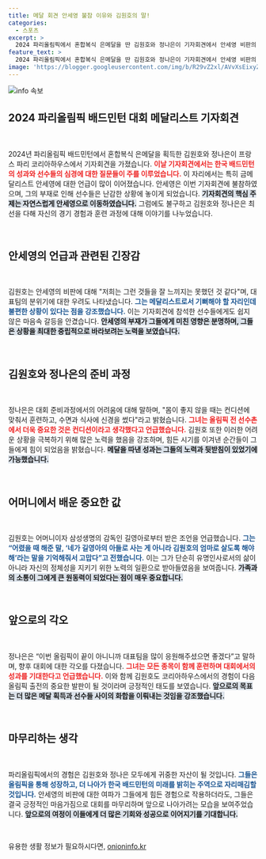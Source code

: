 ```yaml
---
title: 메달 회견 안세영 불참 이유와 김원호의 말!
categories:
  - 스포츠
excerpt: >
  2024 파리올림픽에서 혼합복식 은메달을 딴 김원호와 정나은이 기자회견에서 안세영 비판의 후폭풍에 휘말려 난항을 겪었다. 메달의 기쁨 대신, 팀 분위기에 대한 우려가 가득한 자리였다. 클릭해서 이들의 솔직한 심정을 확인하세요!
feature_text: >
  2024 파리올림픽에서 혼합복식 은메달을 딴 김원호와 정나은이 기자회견에서 안세영 비판의 후폭풍에 휘말려 난항을 겪었다. 메달의 기쁨 대신, 팀 분위기에 대한 우려가 가득한 자리였다. 클릭해서 이들의 솔직한 심정을 확인하세요!
image: 'https://blogger.googleusercontent.com/img/b/R29vZ2xl/AVvXsEixyZcFfHzMRdzZMjFBmAUKJYCLCGyLL1o632UiGVXcaFdKo_bkvkuCioo0uUKlGfBVcT3P84aROyZIXSBEx3Aw5nCQ3pTgDom1WDC4m8eifvWiAmWEEVb4x6G_l8C0QH225ldMjyaFvpxGEBGNO37VmDTDMHGhJPq73UglMfDca1-0aw/s1600/blogspot.png'
---
```


<p><img src="https://blogger.googleusercontent.com/img/b/R29vZ2xl/AVvXsEixyZcFfHzMRdzZMjFBmAUKJYCLCGyLL1o632UiGVXcaFdKo_bkvkuCioo0uUKlGfBVcT3P84aROyZIXSBEx3Aw5nCQ3pTgDom1WDC4m8eifvWiAmWEEVb4x6G_l8C0QH225ldMjyaFvpxGEBGNO37VmDTDMHGhJPq73UglMfDca1-0aw/s1600/blogspot.png" alt="info 속보" /></p>

<h2 data-ke-size="size26">2024 파리올림픽 배드민턴 대회 메달리스트 기자회견</h2>

<p data-ke-size="size16">&nbsp;</p>

<p>2024년 파리올림픽 배드민턴에서 혼합복식 은메달을 획득한 김원호와 정나은이 프랑스 파리 코리아하우스에서 기자회견을 가졌습니다. <b><span style="color: #ee2323;">이날 기자회견에서는 한국 배드민턴의 성과와 선수들의 심경에 대한 질문들이 주를 이루었습니다.</span></b> 이 자리에서는 특히 금메달리스트 안세영에 대한 언급이 많이 이어졌습니다. 안세영은 이번 기자회견에 불참하였으며, 그의 부재로 인해 선수들은 난감한 상황에 놓이게 되었습니다. <b><span style="background-color: #21538527;">기자회견의 핵심 주제는 자연스럽게 안세영으로 이동하였습니다.</span></b> 그럼에도 불구하고 김원호와 정나은은 최선을 다해 자신의 경기 경험과 훈련 과정에 대해 이야기를 나누었습니다. </p>

<p data-ke-size="size16">&nbsp;</p>

<h2 data-ke-size="size26">안세영의 언급과 관련된 긴장감</h2>

<p data-ke-size="size16">&nbsp;</p>

<p>김원호는 안세영의 비판에 대해 "저희는 그런 것들을 잘 느끼지는 못했던 것 같다"며, 대표팀의 분위기에 대한 우려도 나타냈습니다. <b><span style="color: #1a5490;">그는 메달리스트로서 기뻐해야 할 자리인데 불편한 상황이 있다는 점을 강조했습니다.</span></b> 이는 기자회견에 참석한 선수들에게도 쉽지 않은 마음속 갈등을 안겼습니다. <b><span style="background-color: #21538527;">안세영의 부재가 그들에게 미친 영향은 분명하며, 그들은 상황을 최대한 중립적으로 바라보려는 노력을 보였습니다.</span></b></p>

<p data-ke-size="size16">&nbsp;</p>

<h2 data-ke-size="size26">김원호와 정나은의 준비 과정</h2>

<p data-ke-size="size16">&nbsp;</p>

<p>정나은은 대회 준비과정에서의 어려움에 대해 말하며, "몸이 좋지 않을 때는 컨디션에 맞춰서 훈련하고, 수면과 식사에 신경을 썼다"라고 밝혔습니다. <b><span style="color: #ee2323;">그녀는 올림픽 전 선수촌에서 더욱 중요한 것은 컨디션이라고 생각했다고 언급했습니다.</span></b> 김원호 또한 이러한 어려운 상황을 극복하기 위해 많은 노력을 했음을 강조하며, 힘든 시기를 이겨낸 순간들이 그들에게 힘이 되었음을 밝혔습니다. <b><span style="background-color: #21538527;">메달을 따낸 성과는 그들의 노력과 뒷받침이 있었기에 가능했습니다.</span></b></p>

<p data-ke-size="size16">&nbsp;</p>

<h2 data-ke-size="size26">어머니에서 배운 중요한 값</h2>

<p data-ke-size="size16">&nbsp;</p>

<p>김원호는 어머니이자 삼성생명의 감독인 길영아로부터 받은 조언을 언급했습니다. <b><span style="color: #1a5490;">그는 “어렸을 때 해준 말, ‘네가 길영아의 아들로 사는 게 아니라 김원호의 엄마로 살도록 해야 해’라는 말을 기억해줘서 고맙다”고 전했습니다.</span></b> 이는 그가 단순히 유명인사로서의 삶이 아니라 자신의 정체성을 지키기 위한 노력의 일환으로 받아들였음을 보여줍니다. <b><span style="background-color: #21538527;">가족과의 소통이 그에게 큰 원동력이 되었다는 점이 매우 중요합니다.</span></b></p>

<p data-ke-size="size16">&nbsp;</p>

<h2 data-ke-size="size26">앞으로의 각오</h2>

<p data-ke-size="size16">&nbsp;</p>

<p>정나은은 “이번 올림픽이 끝이 아니니까 대표팀을 많이 응원해주셨으면 좋겠다”고 말하며, 향후 대회에 대한 각오를 다졌습니다. <b><span style="color: #ee2323;">그녀는 모든 종목이 함께 훈련하며 대회에서의 성과를 기대한다고 언급했습니다.</span></b> 이와 함께 김원호도 코리아하우스에서의 경험이 다음 올림픽 출전의 중요한 발판이 될 것이라며 긍정적인 태도를 보였습니다. <b><span style="background-color: #21538527;">앞으로의 목표는 더 많은 메달 획득과 선수들 사이의 화합을 이뤄내는 것임을 강조했습니다.</span></b></p>

<p data-ke-size="size16">&nbsp;</p>

<h2 data-ke-size="size26">마무리하는 생각</h2>

<p data-ke-size="size16">&nbsp;</p>

<p>파리올림픽에서의 경험은 김원호와 정나은 모두에게 귀중한 자산이 될 것입니다. <b><span style="color: #1a5490;">그들은 올림픽을 통해 성장하고, 더 나아가 한국 배드민턴의 미래를 밝히는 주역으로 자리매김할 것입니다.</span></b> 안세영의 비판에 대한 여파가 그들에게 힘든 경험으로 작용하더라도, 그들은 결국 긍정적인 마음가짐으로 대회를 마무리하며 앞으로 나아가려는 모습을 보여주었습니다. <b><span style="background-color: #21538527;">앞으로의 여정이 이들에게 더 많은 기회와 성공으로 이어지기를 기대합니다.</span></b> </p>

<p data-ke-size="size16">&nbsp;</p>
유용한 생활 정보가 필요하시다면, <a href="https://onioninfo.kr" rel="dofollow">onioninfo.kr</a>


